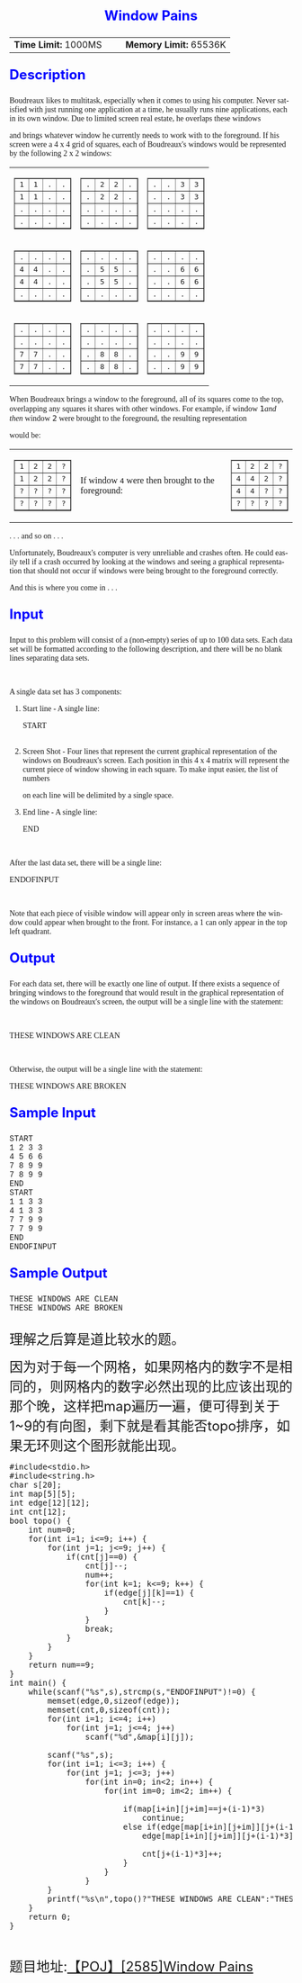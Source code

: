 
<div class="ptt" lang="en-US" style="text-align:center; font-size:18pt; font-weight:bold; color:blue">
Window Pains</div>
<div class="plm" style="text-align:center; font-size:14px">
<table align="center">
<tbody>
<tr>
<td><strong>Time Limit:</strong>&nbsp;1000MS</td>
<td width="10px">&nbsp;</td>
<td><strong>Memory Limit:</strong>&nbsp;65536K</td>
</tr>
</tbody>
</table>
</div>
<p class="pst" style="font-size:18pt; font-weight:bold; color:blue">Description</p>
<div class="ptx" lang="en-US" style="font-family:'Times New Roman',Times,serif; font-size:14px">
Boudreaux likes to multitask, especially when it comes to using his computer. Never satisfied with just running one application at a time, he usually runs nine applications, each in its own window. Due to limited screen real estate, he overlaps these windows
 and brings whatever window he currently needs to work with to the foreground. If his screen were a 4 x 4 grid of squares, each of Boudreaux's windows would be represented by the following 2 x 2 windows:&nbsp;<br>
<table width="80%">
<tbody>
<tr>
<td>
<table cellpadding="4" border="1">
<tbody>
<tr>
<td><tt>1</tt></td>
<td><tt>1</tt></td>
<td><tt>.</tt></td>
<td><tt>.</tt></td>
</tr>
<tr>
<td><tt>1</tt></td>
<td><tt>1</tt></td>
<td><tt>.</tt></td>
<td><tt>.</tt></td>
</tr>
<tr>
<td><tt>.</tt></td>
<td><tt>.</tt></td>
<td><tt>.</tt></td>
<td><tt>.</tt></td>
</tr>
<tr>
<td><tt>.</tt></td>
<td><tt>.</tt></td>
<td><tt>.</tt></td>
<td><tt>.</tt></td>
</tr>
</tbody>
</table>
</td>
<td>
<table cellpadding="4" border="1">
<tbody>
<tr>
<td><tt>.</tt></td>
<td><tt>2</tt></td>
<td><tt>2</tt></td>
<td><tt>.</tt></td>
</tr>
<tr>
<td><tt>.</tt></td>
<td><tt>2</tt></td>
<td><tt>2</tt></td>
<td><tt>.</tt></td>
</tr>
<tr>
<td><tt>.</tt></td>
<td><tt>.</tt></td>
<td><tt>.</tt></td>
<td><tt>.</tt></td>
</tr>
<tr>
<td><tt>.</tt></td>
<td><tt>.</tt></td>
<td><tt>.</tt></td>
<td><tt>.</tt></td>
</tr>
</tbody>
</table>
</td>
<td>
<table cellpadding="4" border="1">
<tbody>
<tr>
<td><tt>.</tt></td>
<td><tt>.</tt></td>
<td><tt>3</tt></td>
<td><tt>3</tt></td>
</tr>
<tr>
<td><tt>.</tt></td>
<td><tt>.</tt></td>
<td><tt>3</tt></td>
<td><tt>3</tt></td>
</tr>
<tr>
<td><tt>.</tt></td>
<td><tt>.</tt></td>
<td><tt>.</tt></td>
<td><tt>.</tt></td>
</tr>
<tr>
<td><tt>.</tt></td>
<td><tt>.</tt></td>
<td><tt>.</tt></td>
<td><tt>.</tt></td>
</tr>
</tbody>
</table>
</td>
</tr>
<tr>
<td>
<table cellpadding="4" border="1">
<tbody>
<tr>
<td><tt>.</tt></td>
<td><tt>.</tt></td>
<td><tt>.</tt></td>
<td><tt>.</tt></td>
</tr>
<tr>
<td><tt>4</tt></td>
<td><tt>4</tt></td>
<td><tt>.</tt></td>
<td><tt>.</tt></td>
</tr>
<tr>
<td><tt>4</tt></td>
<td><tt>4</tt></td>
<td><tt>.</tt></td>
<td><tt>.</tt></td>
</tr>
<tr>
<td><tt>.</tt></td>
<td><tt>.</tt></td>
<td><tt>.</tt></td>
<td><tt>.</tt></td>
</tr>
</tbody>
</table>
</td>
<td>
<table cellpadding="4" border="1">
<tbody>
<tr>
<td><tt>.</tt></td>
<td><tt>.</tt></td>
<td><tt>.</tt></td>
<td><tt>.</tt></td>
</tr>
<tr>
<td><tt>.</tt></td>
<td><tt>5</tt></td>
<td><tt>5</tt></td>
<td><tt>.</tt></td>
</tr>
<tr>
<td><tt>.</tt></td>
<td><tt>5</tt></td>
<td><tt>5</tt></td>
<td><tt>.</tt></td>
</tr>
<tr>
<td><tt>.</tt></td>
<td><tt>.</tt></td>
<td><tt>.</tt></td>
<td><tt>.</tt></td>
</tr>
</tbody>
</table>
</td>
<td>
<table cellpadding="4" border="1">
<tbody>
<tr>
<td><tt>.</tt></td>
<td><tt>.</tt></td>
<td><tt>.</tt></td>
<td><tt>.</tt></td>
</tr>
<tr>
<td><tt>.</tt></td>
<td><tt>.</tt></td>
<td><tt>6</tt></td>
<td><tt>6</tt></td>
</tr>
<tr>
<td><tt>.</tt></td>
<td><tt>.</tt></td>
<td><tt>6</tt></td>
<td><tt>6</tt></td>
</tr>
<tr>
<td><tt>.</tt></td>
<td><tt>.</tt></td>
<td><tt>.</tt></td>
<td><tt>.</tt></td>
</tr>
</tbody>
</table>
</td>
</tr>
<tr>
<td>
<table cellpadding="4" border="1">
<tbody>
<tr>
<td><tt>.</tt></td>
<td><tt>.</tt></td>
<td><tt>.</tt></td>
<td><tt>.</tt></td>
</tr>
<tr>
<td><tt>.</tt></td>
<td><tt>.</tt></td>
<td><tt>.</tt></td>
<td><tt>.</tt></td>
</tr>
<tr>
<td><tt>7</tt></td>
<td><tt>7</tt></td>
<td><tt>.</tt></td>
<td><tt>.</tt></td>
</tr>
<tr>
<td><tt>7</tt></td>
<td><tt>7</tt></td>
<td><tt>.</tt></td>
<td><tt>.</tt></td>
</tr>
</tbody>
</table>
</td>
<td>
<table cellpadding="4" border="1">
<tbody>
<tr>
<td><tt>.</tt></td>
<td><tt>.</tt></td>
<td><tt>.</tt></td>
<td><tt>.</tt></td>
</tr>
<tr>
<td><tt>.</tt></td>
<td><tt>.</tt></td>
<td><tt>.</tt></td>
<td><tt>.</tt></td>
</tr>
<tr>
<td><tt>.</tt></td>
<td><tt>8</tt></td>
<td><tt>8</tt></td>
<td><tt>.</tt></td>
</tr>
<tr>
<td><tt>.</tt></td>
<td><tt>8</tt></td>
<td><tt>8</tt></td>
<td><tt>.</tt></td>
</tr>
</tbody>
</table>
</td>
<td>
<table cellpadding="4" border="1">
<tbody>
<tr>
<td><tt>.</tt></td>
<td><tt>.</tt></td>
<td><tt>.</tt></td>
<td><tt>.</tt></td>
</tr>
<tr>
<td><tt>.</tt></td>
<td><tt>.</tt></td>
<td><tt>.</tt></td>
<td><tt>.</tt></td>
</tr>
<tr>
<td><tt>.</tt></td>
<td><tt>.</tt></td>
<td><tt>9</tt></td>
<td><tt>9</tt></td>
</tr>
<tr>
<td><tt>.</tt></td>
<td><tt>.</tt></td>
<td><tt>9</tt></td>
<td><tt>9</tt></td>
</tr>
</tbody>
</table>
</td>
</tr>
</tbody>
</table>
When Boudreaux brings a window to the foreground, all of its squares come to the top, overlapping any squares it shares with other windows. For example, if window&nbsp;<tt>1</tt><em>and then</em>&nbsp;window&nbsp;<tt>2</tt>&nbsp;were brought to the foreground, the resulting representation
 would be:
<table width="80%">
<tbody>
<tr>
<td>
<table cellpadding="4" border="1">
<tbody>
<tr>
<td><tt>1</tt></td>
<td><tt>2</tt></td>
<td><tt>2</tt></td>
<td><tt>?</tt></td>
</tr>
<tr>
<td><tt>1</tt></td>
<td><tt>2</tt></td>
<td><tt>2</tt></td>
<td><tt>?</tt></td>
</tr>
<tr>
<td><tt>?</tt></td>
<td><tt>?</tt></td>
<td><tt>?</tt></td>
<td><tt>?</tt></td>
</tr>
<tr>
<td><tt>?</tt></td>
<td><tt>?</tt></td>
<td><tt>?</tt></td>
<td><tt>?</tt></td>
</tr>
</tbody>
</table>
</td>
<td>If window&nbsp;<tt>4</tt>&nbsp;were then brought to the foreground:</td>
<td>
<table cellpadding="4" border="1">
<tbody>
<tr>
<td><tt>1</tt></td>
<td><tt>2</tt></td>
<td><tt>2</tt></td>
<td><tt>?</tt></td>
</tr>
<tr>
<td><tt>4</tt></td>
<td><tt>4</tt></td>
<td><tt>2</tt></td>
<td><tt>?</tt></td>
</tr>
<tr>
<td><tt>4</tt></td>
<td><tt>4</tt></td>
<td><tt>?</tt></td>
<td><tt>?</tt></td>
</tr>
<tr>
<td><tt>?</tt></td>
<td><tt>?</tt></td>
<td><tt>?</tt></td>
<td><tt>?</tt></td>
</tr>
</tbody>
</table>
</td>
</tr>
</tbody>
</table>
. . . and so on . . .&nbsp;<br>
Unfortunately, Boudreaux's computer is very unreliable and crashes often. He could easily tell if a crash occurred by looking at the windows and seeing a graphical representation that should not occur if windows were being brought to the foreground correctly.
 And this is where you come in . . .</div>
<p class="pst" style="font-size:18pt; font-weight:bold; color:blue">Input</p>
<div class="ptx" lang="en-US" style="font-family:'Times New Roman',Times,serif; font-size:14px">
Input to this problem will consist of a (non-empty) series of up to 100 data sets. Each data set will be formatted according to the following description, and there will be no blank lines separating data sets.&nbsp;<br>
<br>
A single data set has 3 components:&nbsp;<br>
<ol>
<li>Start line - A single line:&nbsp;<br>
START&nbsp;<br>
<br>
</li><li>Screen Shot - Four lines that represent the current graphical representation of the windows on Boudreaux's screen. Each position in this 4 x 4 matrix will represent the current piece of window showing in each square. To make input easier, the list of numbers
 on each line will be delimited by a single space.&nbsp;<br>
</li><li>End line - A single line:&nbsp;<br>
END&nbsp;<br>
</li></ol>
<br>
After the last data set, there will be a single line:&nbsp;<br>
ENDOFINPUT&nbsp;<br>
<br>
Note that each piece of visible window will appear only in screen areas where the window could appear when brought to the front. For instance, a 1 can only appear in the top left quadrant.</div>
<p class="pst" style="font-size:18pt; font-weight:bold; color:blue">Output</p>
<div class="ptx" lang="en-US" style="font-family:'Times New Roman',Times,serif; font-size:14px">
For each data set, there will be exactly one line of output. If there exists a sequence of bringing windows to the foreground that would result in the graphical representation of the windows on Boudreaux's screen, the output will be a single line with the statement:&nbsp;<br>
<br>
THESE WINDOWS ARE CLEAN&nbsp;<br>
<br>
Otherwise, the output will be a single line with the statement:&nbsp;<br>
THESE WINDOWS ARE BROKEN&nbsp;<br>
</div>
<p class="pst" style="font-size:18pt; font-weight:bold; color:blue">Sample Input</p>
<pre class="sio" style="font-family:'Courier New',Courier,monospace; font-size:14px">START
1 2 3 3
4 5 6 6
7 8 9 9
7 8 9 9
END
START
1 1 3 3
4 1 3 3
7 7 9 9
7 7 9 9
END
ENDOFINPUT
</pre>
<p class="pst" style="font-size:18pt; font-weight:bold; color:blue">Sample Output</p>
<pre class="sio" style="font-family:'Courier New',Courier,monospace; font-size:14px">THESE WINDOWS ARE CLEAN
THESE WINDOWS ARE BROKEN</pre>
<pre class="sio" style="font-family:'Courier New',Courier,monospace; font-size:14px"></pre>
<p></p>
<p><span style="font-size:24px">理解之后算是道比较水的题。</span></p>
<p><span style="font-size:24px">因为对于每一个网&#26684;，如果网&#26684;内的数字不是相同的，则网&#26684;内的数字必然出现的比应该出现的那个晚，这样把map遍历一遍，便可得到关于1~9的有向图，剩下就是看其能否topo排序，如果无环则这个图形就能出现。</span></p>
<p><span style="font-size:24px"></span></p>
<p><span style="font-size:24px"></span></p>
<pre code_snippet_id="1815369" snippet_file_name="blog_20160808_1_7664715"  code_snippet_id="1815369" snippet_file_name="blog_20160808_1_7664715" name="code" class="cpp">#include&lt;stdio.h&gt;
#include&lt;string.h&gt;
char s[20];
int map[5][5];
int edge[12][12];
int cnt[12];
bool topo() {
	int num=0;
	for(int i=1; i&lt;=9; i++) {
		for(int j=1; j&lt;=9; j++) {
			if(cnt[j]==0) {
				cnt[j]--;
				num++;
				for(int k=1; k&lt;=9; k++) {
					if(edge[j][k]==1) {
						cnt[k]--;
					}
				}
				break;
			}
		}
	}
	return num==9;
}
int main() {
	while(scanf(&quot;%s&quot;,s),strcmp(s,&quot;ENDOFINPUT&quot;)!=0) {
		memset(edge,0,sizeof(edge));
		memset(cnt,0,sizeof(cnt));
		for(int i=1; i&lt;=4; i++)
			for(int j=1; j&lt;=4; j++)
				scanf(&quot;%d&quot;,&amp;map[i][j]);

		scanf(&quot;%s&quot;,s);
		for(int i=1; i&lt;=3; i++) {
			for(int j=1; j&lt;=3; j++)
				for(int in=0; in&lt;2; in++) {
					for(int im=0; im&lt;2; im++) {

						if(map[i+in][j+im]==j+(i-1)*3)
							continue;
						else if(edge[map[i+in][j+im]][j+(i-1)*3]==0) {
							edge[map[i+in][j+im]][j+(i-1)*3]=1;

							cnt[j+(i-1)*3]++;
						}
					}
				}
		}
		printf(&quot;%s\n&quot;,topo()?&quot;THESE WINDOWS ARE CLEAN&quot;:&quot;THESE WINDOWS ARE BROKEN&quot;);
	}
	return 0;
}</pre><br>
<p></p>
<p><span style="font-size:24px">题目地址:<a target="_blank" target="_blank" href="http://poj.org/problem?id=2585">【POJ】[2585]Window Pains</a></span></p>
